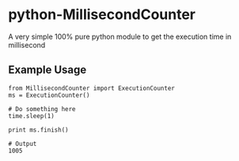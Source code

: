 # python-MillisecondCounter

A very simple 100% pure python module to get the execution time in millisecond


## Example Usage

```
from MillisecondCounter import ExecutionCounter
ms = ExecutionCounter()

# Do something here
time.sleep(1)

print ms.finish()

# Output
1005
```
